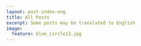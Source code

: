 ```yaml
---
layout: post-index-eng
title: All Posts
excerpt: Some posts may be translated to English
image:
  feature: blue_circle13.jpg
---
```

